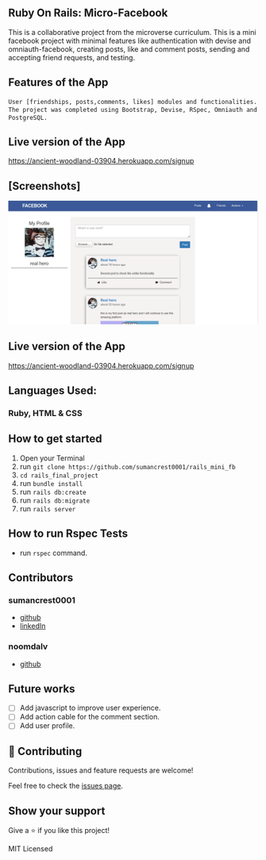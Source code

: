 ## Ruby On Rails: Micro-Facebook
This is a collaborative project from the microverse curriculum. This is a mini facebook project with minimal features like authentication with devise and omniauth-facebook, creating posts, like and comment posts, sending and accepting friend requests, and testing.

## Features of the App
    User [friendships, posts,comments, likes] modules and functionalities.
    The project was completed using Bootstrap, Devise, RSpec, Omniauth and PostgreSQL.
    
## Live version of the App
  https://ancient-woodland-03904.herokuapp.com/signup

## [Screenshots]

  ![img](app/assets/images/indexpage.png)

## Live version of the App
  https://ancient-woodland-03904.herokuapp.com/signup

## Languages Used: 
### Ruby, HTML & CSS

## How to get started

1. Open your Terminal
2. run `git clone https://github.com/sumancrest0001/rails_mini_fb`
3. `cd rails_final_project`
4. run `bundle install`
5. run `rails db:create`
6. run `rails db:migrate`
7. run `rails server`

## How to run Rspec Tests
- run `rspec` command.

## Contributors

### sumancrest0001 
- [github](https://github.com/sumancrest0001)
- [linkedIn](https://www.linkedin.com/in/suman-shrestha0001/)

### noomdalv
- [github](https://github.com/noomdalv)

## Future works
- [ ] Add javascript to improve user experience.
- [ ] Add action cable for the comment section.
- [ ] Add user profile.

## 🤝 Contributing

Contributions, issues and feature requests are welcome!

Feel free to check the [issues page](https://github.com/sumancrest0001/rails_mini_fb/issues).

## Show your support

Give a ⭐️ if you like this project!

MIT Licensed
